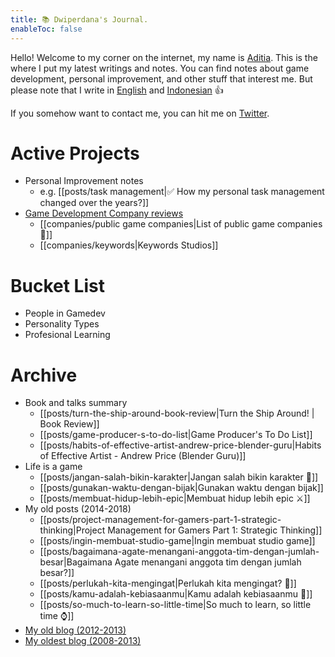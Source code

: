 ```yaml
---
title: 📚 Dwiperdana's Journal.
enableToc: false
---
```


Hello! Welcome to my corner on the internet, my name is [Aditia](about). This is the where I put my latest writings and notes. You can find notes about game development, personal improvement, and other stuff that interest me. But please note that I write in [English](tags/en) and [Indonesian](tags/id) 👍

If you somehow want to contact me, you can hit me on [Twitter](https://twitter.com/dwiperdana).

# Active Projects
- Personal Improvement notes
	- e.g.  [[posts/task management|✅ How my personal task management changed over the years?]]
- [Game Development Company reviews](tags/company)
	- [[companies/public game companies|List of public game companies 🏢]]
	- [[companies/keywords|Keywords Studios]]

# Bucket List
- People in Gamedev
- Personality Types
- Profesional Learning

# Archive
- Book and talks summary
	- [[posts/turn-the-ship-around-book-review|Turn the Ship Around! | Book Review]]
	- [[posts/game-producer-s-to-do-list|Game Producer's To Do List]]
	- [[posts/habits-of-effective-artist-andrew-price-blender-guru|Habits of Effective Artist - Andrew Price (Blender Guru)]]
- Life is a game
	- [[posts/jangan-salah-bikin-karakter|Jangan salah bikin karakter 🙈]]
	- [[posts/gunakan-waktu-dengan-bijak|Gunakan waktu dengan bijak]]
	- [[posts/membuat-hidup-lebih-epic|Membuat hidup lebih epic ⚔]]
- My old posts (2014-2018)
	- [[posts/project-management-for-gamers-part-1-strategic-thinking|Project Management for Gamers Part 1: Strategic Thinking]]
	- [[posts/ingin-membuat-studio-game|Ingin membuat studio game]]
	- [[posts/bagaimana-agate-menangani-anggota-tim-dengan-jumlah-besar|Bagaimana Agate menangani anggota tim dengan jumlah besar?]]
	- [[posts/perlukah-kita-mengingat|Perlukah kita mengingat? 🧠]]
	- [[posts/kamu-adalah-kebiasaanmu|Kamu adalah kebiasaanmu 🏃]]
	- [[posts/so-much-to-learn-so-little-time|So much to learn, so little time ⌚]]
- [My old blog (2012-2013)](http://dwiperdana.blogspot.com/)
- [My oldest blog (2008-2013)](https://deepskystudios.wordpress.com/)